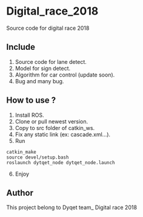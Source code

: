 # Digital_race_2018
Source code for digital race 2018
## Include
1. Source code for lane detect.
2. Model for sign detect.
3. Algorithm for car control (update soon).
4. Bug and many bug.
## How to use ?
1. Install ROS.
2. Clone or pull newest version.
3. Copy to src folder of catkin_ws.
4. Fix any static link (ex: cascade.xml...).
5. Run 
```
catkin_make
source devel/setup.bash
roslaunch dytqet_node dytqet_node.launch
```
6. Enjoy
## Author
This project belong to Dyqet team_ Digital race 2018

